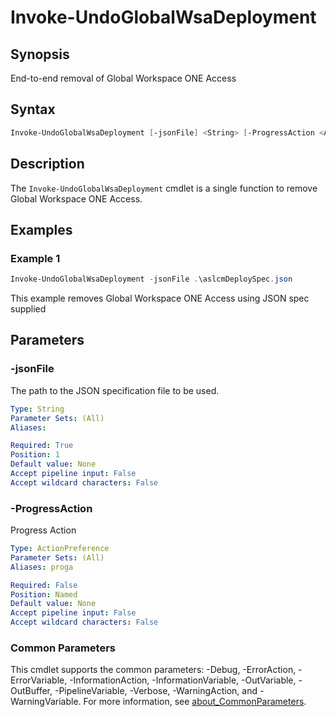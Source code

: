 # Invoke-UndoGlobalWsaDeployment

## Synopsis

End-to-end removal of Global Workspace ONE Access

## Syntax

```powershell
Invoke-UndoGlobalWsaDeployment [-jsonFile] <String> [-ProgressAction <ActionPreference>] [<CommonParameters>]
```

## Description

The `Invoke-UndoGlobalWsaDeployment` cmdlet is a single function to remove Global Workspace ONE Access.

## Examples

### Example 1

```powershell
Invoke-UndoGlobalWsaDeployment -jsonFile .\aslcmDeploySpec.json
```

This example removes Global Workspace ONE Access using JSON spec supplied

## Parameters

### -jsonFile

The path to the JSON specification file to be used.

```yaml
Type: String
Parameter Sets: (All)
Aliases:

Required: True
Position: 1
Default value: None
Accept pipeline input: False
Accept wildcard characters: False
```

### -ProgressAction

Progress Action

```yaml
Type: ActionPreference
Parameter Sets: (All)
Aliases: proga

Required: False
Position: Named
Default value: None
Accept pipeline input: False
Accept wildcard characters: False
```

### Common Parameters

This cmdlet supports the common parameters: -Debug, -ErrorAction, -ErrorVariable, -InformationAction, -InformationVariable, -OutVariable, -OutBuffer, -PipelineVariable, -Verbose, -WarningAction, and -WarningVariable. For more information, see [about_CommonParameters](http://go.microsoft.com/fwlink/?LinkID=113216).
